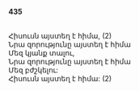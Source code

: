 **435**

\
Հիսուսն այստեղ է հիմա, (2)\
Նրա զորությունը այստեղ է հիմա\
Մեզ կյանք տալու,\
Նրա զորությունը այստեղ է հիմա\
Մեզ բժշկելու:\
Հիսուսն այստեղ է հիմա: (2)

